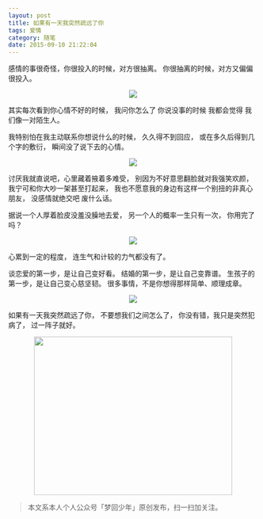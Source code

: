 ```yaml
---
layout: post
title: 如果有一天我突然疏远了你
tags: 爱情
category: 随笔
date: 2015-09-10 21:22:04
---
```


感情的事很奇怪，你很投入的时候，对方很抽离。
你很抽离的时候，对方又偏偏很投入。

<div align="center">
<img src="http://7xlkoc.com1.z0.glb.clouddn.com/640.jpg" />
</div>

其实每次看到你心情不好的时候，
我问你怎么了 你说没事的时候
我都会觉得 我们像一对陌生人。

我特别怕在我主动联系你想说什么的时候，
久久得不到回应，
或在多久后得到几个字的敷衍，
瞬间没了说下去的心情。

<div align="center">
<img src="http://7xlkoc.com1.z0.glb.clouddn.com/630.jpg" />
</div>

讨厌我就直说吧，心里藏着掖着多难受，
别因为不好意思翻脸就对我强笑欢颜，
我宁可和你大吵一架甚至打起来，
我也不愿意我的身边有这样一个别扭的非真心朋友，
没感情就绝交吧 废什么话。

据说一个人厚着脸皮没羞没臊地去爱，
另一个人的概率一生只有一次，
你用完了吗？

<div align="center">
<img src="http://7xlkoc.com1.z0.glb.clouddn.com/6410.jpg" />
</div>

心累到一定的程度，
连生气和计较的力气都没有了。

谈恋爱的第一步，是让自己变好看。
结婚的第一步，是让自己变靠谱。
生孩子的第一步，是让自己变心慈坚韧。
很多事情，不是你想得那样简单、顺理成章。

<div align="center">
<img src="http://7xlkoc.com1.z0.glb.clouddn.com/64330.jpg" />
</div>

如果有一天我突然疏远了你，
不要想我们之间怎么了，
你没有错，我只是突然犯病了，
过一阵子就好。

<div align="center">
<img src="http://7xlkoc.com1.z0.glb.clouddn.com/qrcodenew.jpg" width="400" height="320" />
</div>

> 本文系本人个人公众号「梦回少年」原创发布，扫一扫加关注。